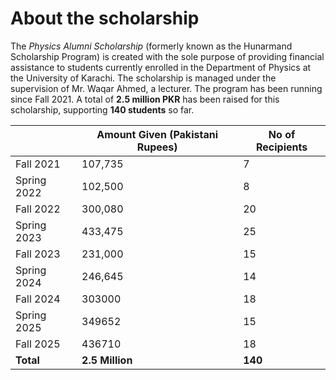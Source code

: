 # About the scholarship

The <em>Physics Alumni Scholarship</em> (formerly known as the Hunarmand Scholarship Program) is created with the sole purpose of providing financial assistance to students currently enrolled in the Department of Physics at the University of Karachi. The scholarship is managed under the supervision of Mr. Waqar Ahmed, a lecturer. The program has been running since Fall 2021. A total of **2.5 million PKR** has been raised for this scholarship, supporting **140 students** so far.


|              | Amount Given (Pakistani Rupees) | No of Recipients |
|--------------|-------------------|--|
| Fall 2021    | 107,735           | 7|
| Spring 2022  | 102,500           | 8|
| Fall 2022    | 300,080           | 20|
| Spring 2023  | 433,475           | 25|
| Fall 2023    | 231,000           | 15|
| Spring 2024  | 246,645           | 14|
| Fall 2024  | 303000          | 18|
| Spring 2025  | 349652          | 15|
| Fall 2025  | 436710          | 18|
| **Total**    | **2.5 Million** | **140**|







